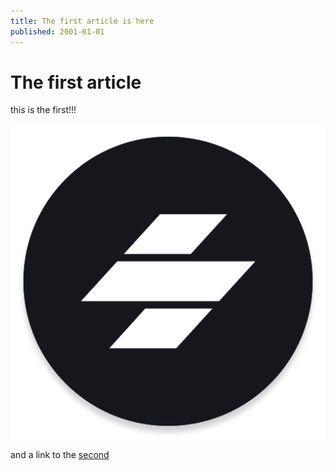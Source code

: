 ```yaml
---
title: The first article is here
published: 2001-01-01
---
```


# The first article

this is the first!!!

![alt text](../../icon/icon.png)

and a link to the [second](../2/)
